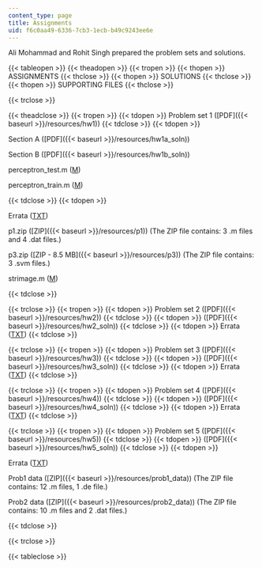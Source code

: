 ```yaml
---
content_type: page
title: Assignments
uid: f6c0aa49-6336-7cb3-1ecb-b49c9243ee6e
---
```


Ali Mohammad and Rohit Singh prepared the problem sets and solutions.

{{< tableopen >}}
{{< theadopen >}}
{{< tropen >}}
{{< thopen >}}
ASSIGNMENTS
{{< thclose >}}
{{< thopen >}}
SOLUTIONS
{{< thclose >}}
{{< thopen >}}
SUPPORTING FILES
{{< thclose >}}

{{< trclose >}}

{{< theadclose >}}
{{< tropen >}}
{{< tdopen >}}
Problem set 1 ([PDF]({{< baseurl >}}/resources/hw1))
{{< tdclose >}}
{{< tdopen >}}


Section A ([PDF]({{< baseurl >}}/resources/hw1a_soln))

Section B ([PDF]({{< baseurl >}}/resources/hw1b_soln))

perceptron\_test.m ([M](/courses/electrical-engineering-and-computer-science/6-867-machine-learning-fall-2006/assignments/perceptron_test.m))

perceptron\_train.m ([M](/courses/electrical-engineering-and-computer-science/6-867-machine-learning-fall-2006/assignments/perceptron_train.m))


{{< tdclose >}}
{{< tdopen >}}


Errata ([TXT](/courses/electrical-engineering-and-computer-science/6-867-machine-learning-fall-2006/assignments/hw1errata.txt))

p1.zip ([ZIP]({{< baseurl >}}/resources/p1)) (The ZIP file contains: 3 .m files and 4 .dat files.)

p3.zip ([ZIP - 8.5 MB]({{< baseurl >}}/resources/p3)) (The ZIP file contains: 3 .svm files.)

strimage.m ([M](/courses/electrical-engineering-and-computer-science/6-867-machine-learning-fall-2006/assignments/strimage.m))


{{< tdclose >}}

{{< trclose >}}
{{< tropen >}}
{{< tdopen >}}
Problem set 2 ([PDF]({{< baseurl >}}/resources/hw2))
{{< tdclose >}}
{{< tdopen >}}
([PDF]({{< baseurl >}}/resources/hw2_soln))
{{< tdclose >}}
{{< tdopen >}}
Errata ([TXT](/courses/electrical-engineering-and-computer-science/6-867-machine-learning-fall-2006/assignments/hw2errata.txt))
{{< tdclose >}}

{{< trclose >}}
{{< tropen >}}
{{< tdopen >}}
Problem set 3 ([PDF]({{< baseurl >}}/resources/hw3))
{{< tdclose >}}
{{< tdopen >}}
([PDF]({{< baseurl >}}/resources/hw3_soln))
{{< tdclose >}}
{{< tdopen >}}
Errata ([TXT](/courses/electrical-engineering-and-computer-science/6-867-machine-learning-fall-2006/assignments/hw3errata.txt))
{{< tdclose >}}

{{< trclose >}}
{{< tropen >}}
{{< tdopen >}}
Problem set 4 ([PDF]({{< baseurl >}}/resources/hw4))
{{< tdclose >}}
{{< tdopen >}}
([PDF]({{< baseurl >}}/resources/hw4_soln))
{{< tdclose >}}
{{< tdopen >}}
Errata ([TXT](/courses/electrical-engineering-and-computer-science/6-867-machine-learning-fall-2006/assignments/hw4errata.txt))
{{< tdclose >}}

{{< trclose >}}
{{< tropen >}}
{{< tdopen >}}
Problem set 5 ([PDF]({{< baseurl >}}/resources/hw5))
{{< tdclose >}}
{{< tdopen >}}
([PDF]({{< baseurl >}}/resources/hw5_soln))
{{< tdclose >}}
{{< tdopen >}}


Errata ([TXT](/courses/electrical-engineering-and-computer-science/6-867-machine-learning-fall-2006/assignments/hw5errata.txt))

Prob1 data ([ZIP]({{< baseurl >}}/resources/prob1_data)) (The ZIP file contains: 12 .m files, 1 .de file.)

Prob2 data ([ZIP]({{< baseurl >}}/resources/prob2_data)) (The ZIP file contains: 10 .m files and 2 .dat files.)


{{< tdclose >}}

{{< trclose >}}

{{< tableclose >}}